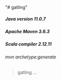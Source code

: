 "# gatling" 


##### Java version 11.0.7
##### Apache Maven 3.6.3
##### Scala compiler 2.12.11

###### mvn archetype:generate
 > gatling ...
 
